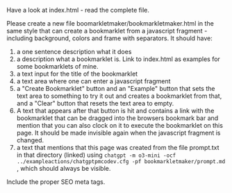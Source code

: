 Have a look at index.html - read the complete file.

Please create a new file boomarkletmaker/bookmarkletmaker.html in the same style that can create a bookmarklet from 
a javascript fragment - including background, colors and frame with separators. It should have:
1. a one sentence description what it does
2. a description what a bookmarklet is. Link to index.html as examples for some bookmarklets of mine.
3. a text input for the title of the bookmarklet
4. a text area where one can enter a javascript fragment
5. a "Create Bookmarklet" button and an "Example" button that sets the text area to something to try it out and creates a bookmarklet from that,
and a "Clear" button that resets the text area to empty.
6. A text that appears after that button is hit and contains a link with the bookmarklet that can be dragged into 
   the browsers bookmark bar and mention that you can also clock on it to execute the bookmarklet on this page.
   It should be made invisible again when the javascript fragment is changed.
7. a text that mentions that this page was created from the file prompt.txt in that directory (linked) using 
   `chatgpt -m o3-mini -ocf ../exampleactions/chatgptpmcodev.cfg -pf bookmarkletmaker/prompt.md` , which should 
   always be visible.

Include the proper SEO meta tags.
